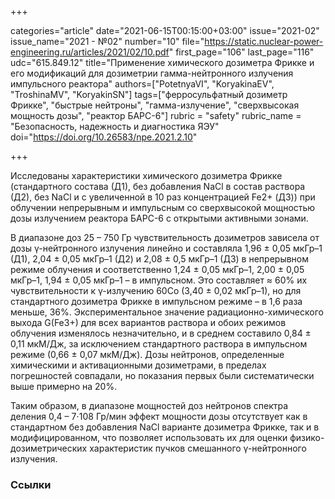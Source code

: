 +++

categories="article"
date="2021-06-15T00:15:00+03:00"
issue="2021-02"
issue_name="2021 - №02"
number="10"
file="https://static.nuclear-power-engineering.ru/articles/2021/02/10.pdf"
first_page="106"
last_page="116"
udc="615.849.12"
title="Применение химического дозиметра Фрикке и его модификаций для дозиметрии гамма-нейтронного излучения импульсного реактора"
authors=["PotetnyaVI", "KoryakinaEV", "TroshinaMV", "KoryakinSN"]
tags=["ферросульфатный дозиметр Фрикке", "быстрые нейтроны", "гамма-излучение", "сверхвысокая мощность дозы", "реактор БАРС-6"]
rubric = "safety"
rubric_name = "Безопасность, надежность и диагностика ЯЭУ"
doi="https://doi.org/10.26583/npe.2021.2.10"

+++

Исследованы характеристики химического дозиметра Фрикке (стандартного состава (Д1), без добавления NaCl в состав раствора (Д2), без NaCl и с увеличенной в 10 раз концентрацией Fe2+ (Д3)) при облучении непрерывным и импульсным со сверхвысокой мощностью дозы излучением реактора БАРС-6 с открытыми активными зонами.

В диапазоне доз 25 – 750 Гр чувствительность дозиметров зависела от дозы γ-нейтронного излучения линейно и составляла 1,96 ± 0,05 мкГр–1 (Д1), 2,04 ± 0,05 мкГр–1 (Д2) и 2,08 ± 0,5 мкГр–1 (Д3) в непрерывном режиме облучения и соответственно 1,24 ± 0,05 мкГр–1, 2,00 ± 0,05 мкГр–1, 1,94 ± 0,05 мкГр–1 – в импульсном. Это составляет ≈ 60% их чувствительности к γ-излучению 60Со (3,40 ± 0,02 мкГр–1), но для стандартного дозиметра Фрикке в импульсном режиме – в 1,6 раза меньше, 36%. Экспериментальное значение радиационно-химического выхода G(Fe3+) для всех вариантов раствора и обоих режимов облучения изменялось незначительно, и в среднем составило 0,84 ± 0,11 мкМ/Дж, за исключением стандартного раствора в импульсном режиме (0,66 ± 0,07 мкМ/Дж). Дозы нейтронов, определенные химическими и активационными дозиметрами, в пределах погрешностей совпадали, но показания первых были систематически выше примерно на 20%.

Таким образом, в диапазоне мощностей доз нейтронов спектра деления 0,4 – 7⋅108 Гр/мин эффект мощности дозы отсутствует как в стандартном без добавления NaCl варианте дозиметра Фрикке, так и в модифицированном, что позволяет использовать их для оценки физико-дозиметрических характеристик пучков смешанного γ-нейтронного излучения.

### Ссылки

